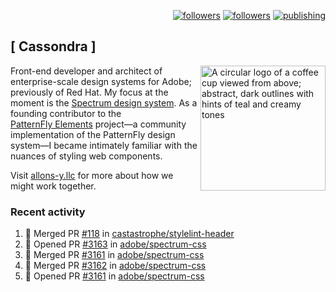 <p align="right"><a rel="me" href="https://front-end.social/@castastrophe">
    <img alt="followers" title="Follow me on Mastodon" src="https://img.shields.io/mastodon/follow/109297102751309835?domain=https%3A%2F%2Ffront-end.social&label=Follow&logo=mastodon&logoColor=white&style=for-the-badge&labelColor=008080&color=006969"/></a>
  <a href="https://codepen.io/castastrophe/">
    <img alt="followers" title="Follow me on CodePen" src="https://img.shields.io/badge/23-1?color=640464&labelColor=7c007c&style=for-the-badge&logo=codepen&label=Follow"/></a>
<a href="https://castastrophe.medium.com/">
    <img alt="publishing" title="View articles on Medium" src="https://img.shields.io/badge/107-1?color=666&labelColor=444&label=subscribe&logo=medium&logoColor=white&style=for-the-badge"/></a>
</p>

## [&nbsp;Cassondra&nbsp;]

<img align="right" src="https://github-production-user-asset-6210df.s3.amazonaws.com/1840295/253016758-ba468774-1cd3-42c2-8f43-947b5eeb5edf.png" height="200" alt="A circular logo of a coffee cup viewed from above; abstract, dark outlines with hints of teal and creamy tones">

Front-end developer and architect of enterprise-scale design systems for Adobe; previously of Red Hat. My focus at the moment is the [Spectrum design system](https://github.com/adobe/spectrum-css). As a founding contributor to the [PatternFly&nbsp;Elements](https://github.com/patternfly/patternfly-elements) project&mdash;a community implementation of the PatternFly design system&mdash;I became intimately familiar with the nuances of styling web components.

Visit [allons-y.llc](http://allons-y.llc/) for more about how we might work together.

### Recent activity

<!--START_SECTION:activity-->
1. 🎉 Merged PR [#118](https://github.com/castastrophe/stylelint-header/pull/118) in [castastrophe/stylelint-header](https://github.com/castastrophe/stylelint-header)
2. 💪 Opened PR [#3163](https://github.com/adobe/spectrum-css/pull/3163) in [adobe/spectrum-css](https://github.com/adobe/spectrum-css)
3. 🎉 Merged PR [#3161](https://github.com/adobe/spectrum-css/pull/3161) in [adobe/spectrum-css](https://github.com/adobe/spectrum-css)
4. 🎉 Merged PR [#3162](https://github.com/adobe/spectrum-css/pull/3162) in [adobe/spectrum-css](https://github.com/adobe/spectrum-css)
5. 💪 Opened PR [#3161](https://github.com/adobe/spectrum-css/pull/3161) in [adobe/spectrum-css](https://github.com/adobe/spectrum-css)
<!--END_SECTION:activity-->
